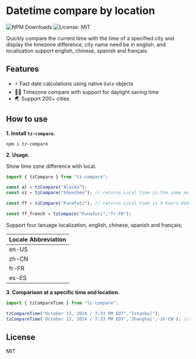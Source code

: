 # Datetime compare by location

![NPM Downloads](https://img.shields.io/npm/dm/tz-compare)
![License: MIT](https://img.shields.io/badge/license-MIT-blue?style=flat)

Quickly compare the current time with the time of a specified city and display the timezone difference, city name need be in english, and localization support english, chinese, spanish and français.

## Features

- ⚡️ Fast date calculations using native `Date` objects
- 🫰🏻 Timezone compare with support for daylight saving time
- 🌏 Support 200+ cities.

## How to use

**1. Install `tz-compare`.**

```shell
npm i tz-compare
```

**2. Usage.**

Show time zone difference with local.

```ts
import { tzCompare } from "tz-compare";

const al = tzCompare("Alaska");
const sz = tzCompare("Shenzhen"); // returns Local time is the same as Shenzhen, [Now time]

const ff = tzCompare("Funafuti"); // returns Local time is 4 hours behind of Funafuti, [Local time], [Funafuti time]

const ff_french = tzCompare("Funafuti","fr-FR");
```

Support four lanuage localization, english, chinese, spanish and français;

| Locale Abbreviation |
| ----------- |
|en-US|
|zh-CN|
|fr-FR|
|es-ES|


**3. Comparison at a specific time and location.**

```ts
import { tzCompareTime } from "tz-compare";

tzCompareTime("October 13, 2024 / 7:33 PM EDT","Istanbul");
tzCompareTime('October 13, 2024 / 7:33 PM EDT','Shanghai','zh-CN'); //returns Shanghai 时间与 October 13, 2024 / 7:33 PM EDT时间相比 快12小时, October 14, 2024 at 7:33:00 AM GMT+8

```

## License

MIT

